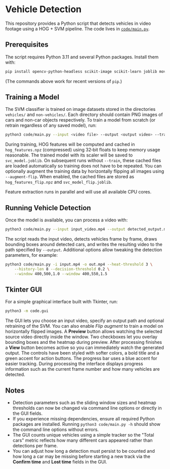 # Vehicle Detection

This repository provides a Python script that detects vehicles in video
footage using a HOG + SVM pipeline. The code lives in
[`code/main.py`](code/main.py).

## Prerequisites

The script requires Python 3.11 and several Python packages. Install them
with:

```bash
pip install opencv-python-headless scikit-image scikit-learn joblib moviepy pillow
```

(The commands above work for recent versions of `pip`.)

## Training a Model

The SVM classifier is trained on image datasets stored in the directories
`vehicles/` and `non-vehicles/`. Each directory should contain PNG images of
cars and non-car objects respectively. To train a model from scratch (or
retrain regardless of any saved model), run:

```bash
python3 code/main.py --input <video file> --output <output video> --train
```

During training, HOG features will be computed and cached in
`hog_features.npz` (compressed) using 32‑bit floats to keep memory usage
reasonable. The trained model with its scaler will be saved to
`svc_model.joblib`. On subsequent runs without `--train`, these cached files
are loaded automatically so training does not have to be repeated.
You can optionally augment the training data by horizontally flipping all
images using `--augment-flip`. When enabled, the cached files are stored as
`hog_features_flip.npz` and `svc_model_flip.joblib`.

Feature extraction runs in parallel and will use all available CPU cores.

## Running Vehicle Detection

Once the model is available, you can process a video with:

```bash
python3 code/main.py --input input_video.mp4 --output detected_output.mp4
```

The script reads the input video, detects vehicles frame by frame, draws
bounding boxes around detected cars, and writes the resulting video to the
path specified by `--output`. Additional options allow tweaking the detection
parameters, for example:

```bash
python3 code/main.py -i input.mp4 -o out.mp4 --heat-threshold 3 \
    --history-len 8 --decision-threshold 0.2 \
    --window 400,500,1.0 --window 400,550,1.5
```

## Tkinter GUI

For a simple graphical interface built with Tkinter, run:

```bash
python3 -m code.gui
```

The GUI lets you choose an input video, specify an output path and optional
retraining of the SVM. You can also enable *Flip augment* to train a model on
horizontally flipped images. A **Preview** button allows watching the selected source
video directly inside the window. Two checkboxes let you overlay bounding boxes
and the heatmap during preview. After processing finishes a **View** button
becomes active so you can immediately watch the generated output. The controls
have been styled with softer colors, a bold title and a green accent for action
buttons. The progress bar uses a blue accent for easier tracking. During
processing the interface displays progress information such as the current frame
number and how many vehicles are detected.

## Notes

* Detection parameters such as the sliding window sizes and heatmap
  thresholds can now be changed via command line options or directly in the
  GUI fields.
* If you experience missing dependencies, ensure all required Python
  packages are installed. Running `python3 code/main.py -h` should show the
  command line options without errors.
* The GUI counts unique vehicles using a simple tracker so the "Total cars"
  metric reflects how many different cars appeared rather than detections per
  frame.
* You can adjust how long a detection must persist to be counted and how long a
  car may be missing before starting a new track via the **Confirm time** and
  **Lost time** fields in the GUI.
